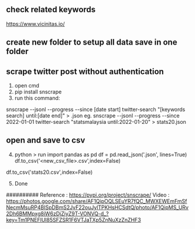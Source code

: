 ## check related keywords
https://www.vicinitas.io/

## create new folder to setup all data save in one folder

## scrape twitter post without authentication
1. open cmd
2. pip install snscrape
3. run this command:

snscrape --jsonl --progress --since [date start] twitter-search "[keywords search] until:[date end]" > <filename>.json
eg. snscrape --jsonl --progress --since 2022-01-01 twitter-search "statsmalaysia until:2022-01-20" > stats20.json

## open and save to csv
4. python > run
	import pandas as pd
	df = pd.read_json('<filename>.json', lines=True)
	df.to_csv('<new_csv_file>.csv',index=False)

df.to_csv('stats20.csv',index=False)

5. Done

##########
Reference : https://pypi.org/project/snscrape/
Video : https://photos.google.com/share/AF1QipOQLSEuYR7fQC_MWXEWEmFmSfNecmMsuRP4BISpDBmS2JvF22ouJylTPKHsHCSdtQ/photo/AF1QipMS_URv2Dh6BMMpxg8iW6zDjZiyZ9T-VONVQ-d_?key=Tm1PNEFlUl85SFZSR1F6VTJaTXp5ZnNuXzZnZHF3
